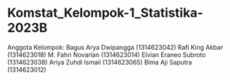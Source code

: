 # Komstat_Kelompok-1_Statistika-2023B
Anggota Kelompok:
Bagus Arya Dwipangga  (1314623042)
Rafi King Akbar       (1314623018)
M. Fahri Novarian     (1314623014)
Elvian Eraneo Subroto (1314623038)
Ariya Zuhdi Ismail    (1314623065)
Bima Aji Saputra      (1314623012)
